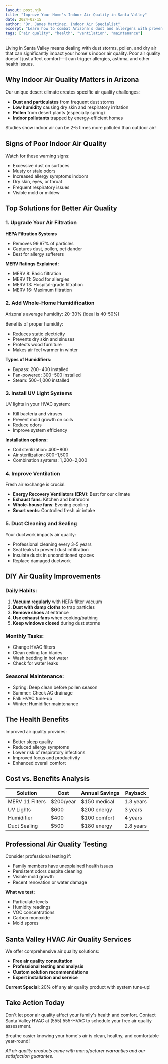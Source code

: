 ```yaml
---
layout: post.njk
title: "Improve Your Home's Indoor Air Quality in Santa Valley"
date: 2024-02-15
author: "Dr. James Martinez, Indoor Air Specialist"
excerpt: "Learn how to combat Arizona's dust and allergens with proven indoor air quality solutions that keep your family breathing easier."
tags: ["air quality", "health", "ventilation", "maintenance"]
---
```


Living in Santa Valley means dealing with dust storms, pollen, and dry air that can significantly impact your home's indoor air quality. Poor air quality doesn't just affect comfort—it can trigger allergies, asthma, and other health issues.

## Why Indoor Air Quality Matters in Arizona

Our unique desert climate creates specific air quality challenges:
- **Dust and particulates** from frequent dust storms
- **Low humidity** causing dry skin and respiratory irritation
- **Pollen** from desert plants (especially spring)
- **Indoor pollutants** trapped by energy-efficient homes

Studies show indoor air can be 2-5 times more polluted than outdoor air!

## Signs of Poor Indoor Air Quality

Watch for these warning signs:
- Excessive dust on surfaces
- Musty or stale odors
- Increased allergy symptoms indoors
- Dry skin, eyes, or throat
- Frequent respiratory issues
- Visible mold or mildew

## Top Solutions for Better Air Quality

### 1. Upgrade Your Air Filtration

**HEPA Filtration Systems**
- Removes 99.97% of particles
- Captures dust, pollen, pet dander
- Best for allergy sufferers

**MERV Ratings Explained:**
- MERV 8: Basic filtration
- MERV 11: Good for allergies
- MERV 13: Hospital-grade filtration
- MERV 16: Maximum filtration

### 2. Add Whole-Home Humidification

Arizona's average humidity: 20-30% (ideal is 40-50%)

Benefits of proper humidity:
- Reduces static electricity
- Prevents dry skin and sinuses
- Protects wood furniture
- Makes air feel warmer in winter

**Types of Humidifiers:**
- Bypass: $200-$400 installed
- Fan-powered: $300-$500 installed
- Steam: $500-$1,000 installed

### 3. Install UV Light Systems

UV lights in your HVAC system:
- Kill bacteria and viruses
- Prevent mold growth on coils
- Reduce odors
- Improve system efficiency

**Installation options:**
- Coil sterilization: $400-$800
- Air sterilization: $800-$1,500
- Combination systems: $1,200-$2,000

### 4. Improve Ventilation

Fresh air exchange is crucial:
- **Energy Recovery Ventilators (ERV)**: Best for our climate
- **Exhaust fans**: Kitchen and bathroom
- **Whole-house fans**: Evening cooling
- **Smart vents**: Controlled fresh air intake

### 5. Duct Cleaning and Sealing

Your ductwork impacts air quality:
- Professional cleaning every 3-5 years
- Seal leaks to prevent dust infiltration
- Insulate ducts in unconditioned spaces
- Replace damaged ductwork

## DIY Air Quality Improvements

### Daily Habits:
1. **Vacuum regularly** with HEPA filter vacuum
2. **Dust with damp cloths** to trap particles
3. **Remove shoes** at entrance
4. **Use exhaust fans** when cooking/bathing
5. **Keep windows closed** during dust storms

### Monthly Tasks:
- Change HVAC filters
- Clean ceiling fan blades
- Wash bedding in hot water
- Check for water leaks

### Seasonal Maintenance:
- Spring: Deep clean before pollen season
- Summer: Check AC drainage
- Fall: HVAC tune-up
- Winter: Humidifier maintenance

## The Health Benefits

Improved air quality provides:
- Better sleep quality
- Reduced allergy symptoms
- Lower risk of respiratory infections
- Improved focus and productivity
- Enhanced overall comfort

## Cost vs. Benefits Analysis

| Solution | Cost | Annual Savings | Payback |
|----------|------|----------------|---------|
| MERV 11 Filters | $200/year | $150 medical | 1.3 years |
| UV Lights | $600 | $200 energy | 3 years |
| Humidifier | $400 | $100 comfort | 4 years |
| Duct Sealing | $500 | $180 energy | 2.8 years |

## Professional Air Quality Testing

Consider professional testing if:
- Family members have unexplained health issues
- Persistent odors despite cleaning
- Visible mold growth
- Recent renovation or water damage

**What we test:**
- Particulate levels
- Humidity readings
- VOC concentrations
- Carbon monoxide
- Mold spores

## Santa Valley HVAC Air Quality Services

We offer comprehensive air quality solutions:
- **Free air quality consultation**
- **Professional testing and analysis**
- **Custom solution recommendations**
- **Expert installation and service**

**Current Special**: 20% off any air quality product with system tune-up!

## Take Action Today

Don't let poor air quality affect your family's health and comfort. Contact Santa Valley HVAC at (555) 555-HVAC to schedule your free air quality assessment. 

Breathe easier knowing your home's air is clean, healthy, and comfortable year-round!

*All air quality products come with manufacturer warranties and our satisfaction guarantee.*